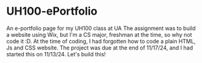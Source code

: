 # UH100-ePortfolio
An e-portfolio page for my UH100 class at UA
The assignment was to build a website using Wix, but I'm a CS major, freshman at the time, so why not code it :D.
At the time of coding, I had forgotten how to code a plain HTML, Js and CSS website. The project was due at the end of 11/17/24, and I had started this on 11/13/24. Let's build this!
